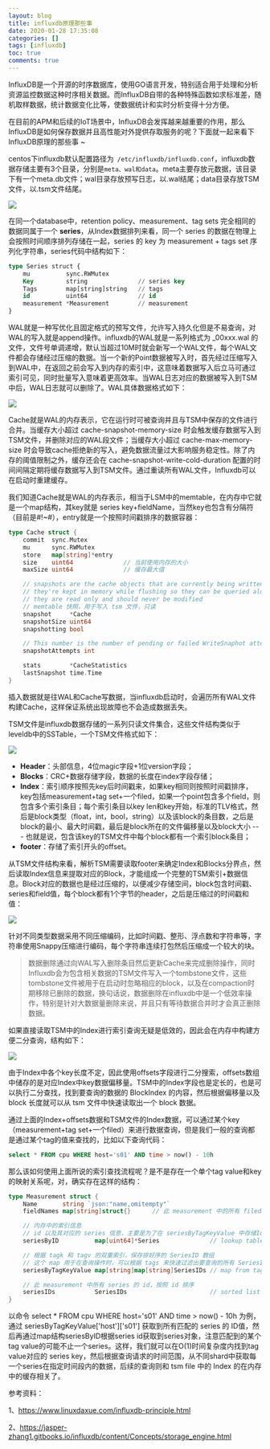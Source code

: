 ```yaml
---
layout: blog
title: influxdb原理那些事
date: 2020-01-28 17:35:08
categories: []
tags: [influxdb]
toc: true
comments: true
---
```


InfluxDB是一个开源的时序数据库，使用GO语言开发，特别适合用于处理和分析资源监控数据这种时序相关数据。而InfluxDB自带的各种特殊函数如求标准差，随机取样数据，统计数据变化比等，使数据统计和实时分析变得十分方便。

在目前的APM和后续的IoT场景中，InfluxDB会发挥越来越重要的作用，那么InfluxDB是如何保存数据并且高性能对外提供存取服务的呢？下面就一起来看下InfluxDB原理的那些事 ~

centos下influxdb默认配置路径为` /etc/influxdb/influxdb.conf`，influxdb数据存储主要有3个目录，分别是`meta、wal和data`。meta主要存放元数据，该目录下有一个meta.db文件；wal目录存放预写日志，以.wal结尾；data目录存放TSM文件，以.tsm文件结尾。

![](_image/influxdb原理那些事/image-20200128095555081.png)

在同一个database中，retention policy、measurement、tag sets 完全相同的数据同属于一个 **series**，从Index数据排列来看，同一个 series 的数据在物理上会按照时间顺序排列存储在一起，series 的 key 为 measurement + tags set 序列化字符串，series代码中结构如下：

```sql
type Series struct {
    mu          sync.RWMutex
    Key         string              // series key
    Tags        map[string]string   // tags
    id          uint64              // id
    measurement *Measurement        // measurement
}
```

WAL就是一种写优化且固定格式的预写文件，允许写入持久化但是不易查询，对WAL的写入就是append操作。influxdb的WAL就是一系列格式为 _00xxx.wal 的文件，文件号单调递增，默认当超过10M时就会新写一个WAL文件，每个WAL文件都会存储经过压缩的数据。当一个新的Point数据被写入时，首先经过压缩写入到WAL中，在返回之前会写入到内存的索引中，这意味着数据写入后立马可通过索引可见，同时批量写入意味着更高效率。当WAL日志对应的数据被写入到TSM中后，WAL日志就可以删除了。WAL具体数据格式如下：

![](_image/influxdb原理那些事/image-20200128095907419.png)

Cache就是WAL的内存表示，它在运行时可被查询并且与TSM中保存的文件进行合并。当缓存大小超过 cache-snapshot-memory-size 时会触发缓存数据写入到TSM文件，并删除对应的WAL段文件；当缓存大小超过 cache-max-memory-size 时会导致cache拒绝新的写入，避免数据流量过大影响服务稳定性。除了内存的阈值限制之外，缓存还会在 cache-snapshot-write-cold-duration 配置的时间间隔定期将缓存数据写入到TSM文件。通过重读所有WAL文件，Influxdb可以在启动时重建缓存。

我们知道Cache就是WAL的内存表示，相当于LSM中的memtable，在内存中它就是一个map结构，其key就是 series key+fieldName，当然key也包含有分隔符（目前是#!~#），entry就是一个按照时间戳排序的数据容器：

```go
type Cache struct {
    commit  sync.Mutex
    mu      sync.RWMutex
    store   map[string]*entry
    size    uint64              // 当前使用内存的大小
    maxSize uint64              // 缓存最大值

    // snapshots are the cache objects that are currently being written to tsm files
    // they're kept in memory while flushing so they can be queried along with the cache.
    // they are read only and should never be modified
    // memtable 快照，用于写入 tsm 文件，只读
    snapshot     *Cache
    snapshotSize uint64
    snapshotting bool

    // This number is the number of pending or failed WriteSnaphot attempts since the last successful one.
    snapshotAttempts int

    stats        *CacheStatistics
    lastSnapshot time.Time
}
```

插入数据就是往WAL和Cache写数据，当influxdb启动时，会遍历所有WAL文件构建Cache，这样保证系统出现故障也不会造成数据丢失。

TSM文件是influxdb数据存储的一系列只读文件集合，这些文件结构类似于leveldb中的SSTable，一个TSM文件格式如下：

![](_image/influxdb原理那些事/image-20200128100005621.png)

- **Header**：头部信息，4位magic字段+1位version字段；
- **Blocks**：CRC+数据存储字段，数据的长度在index字段存储；
- **Index**：索引顺序按照先key后时间戳来，如果key相同则按照时间戳排序，key包括measurement+tag set+一个filed，如果一个point包含多个field，则包含多个索引条目；每个索引条目以key len和key开始，标准的TLV格式，然后是block类型（float，int，bool，string）以及该block的条目数，之后是block的最小、最大时间戳，最后是block所在的文件偏移量以及block大小 --- 也就是说，包含该key的TSM文件中每个block都有一个索引block条目；
- **footer**：存储了索引开头的offset。

从TSM文件结构来看，解析TSM需要读取footer来确定Index和Blocks分界点，然后读取Index信息来提取对应的Block，才能组成一个完整的TSM索引+数据信息。Block对应的数据也是经过压缩的，以便减少存储空间，block包含时间戳、series和field值，每个block都有1个字节的header，之后是压缩过的时间戳和值：

![](_image/influxdb原理那些事/image-20200128100032489.png)

针对不同类型数据采用不同压缩编码，比如时间戳、整形、浮点数和字符串等，字符串使用Snappy压缩进行编码，每个字符串连续打包然后压缩成一个较大的块。

> 数据删除通过向WAL写入删除条目然后更新Cache来完成删除操作，同时Influxdb会为包含相关数据的TSM文件写入一个tombstone文件，这些tombstone文件被用于在启动时忽略相应的block，以及在compaction时期移除已删除的数据，换句话说，数据删除在influxdb中是一个低效率操作，特别是针对大数据量删除来说，并且只有等待数据合并时才会真正删除数据。

如果直接读取TSM中的Index进行索引查询无疑是低效的，因此会在内存中构建方便二分查询，结构如下：

![](_image/influxdb原理那些事/image-20200128100114755.png)

由于Index中各个key长度不定，因此使用offsets字段进行二分搜索，offsets数组中储存的是对应Index中key数据偏移量。TSM中的Index字段也是定长的，也是可以执行二分查找，找到要查询的数据的 BlockIndex 的内容，然后根据偏移量以及 block 长度就可以从 tsm 文件中快速读取出一个 block 数据。

通过上面的Index+offsets数据和TSM文件的Index数据，可以通过某个key（measurement+tag set+一个filed）来进行数据查询，但是我们一般的查询都是通过某个tag的值来查找的，比如以下查询代码：

```sql
select * FROM cpu WHERE host='s01' AND time > now() - 10h
```

那么该如何使用上面所说的索引查找流程呢？是不是存在一个单个tag value和key的映射关系呢，对，确实存在这样的结构：

```go
type Measurement struct {
    Name       string `json:"name,omitempty"`
    fieldNames map[string]struct{}      // 此 measurement 中的所有 filedNames

    // 内存中的索引信息
    // id 以及其对应的 series 信息，主要是为了在 seriesByTagKeyValue 中存储Id节约内存
    seriesByID          map[uint64]*Series              // lookup table for series by their id

    // 根据 tagk 和 tagv 的双重索引，保存排好序的 SeriesID 数组
    // 这个 map 用于在查询操作时，可以根据 tags 来快速过滤出要查询的所有 SeriesID，之后根据 SeriesKey 以及时间范围从文件中读取相应内容
    seriesByTagKeyValue map[string]map[string]SeriesIDs // map from tag key to value to sorted set of series ids

    // 此 measurement 中所有 series 的 id，按照 id 排序
    seriesIDs           SeriesIDs                       // sorted list of series IDs in this measurement
}
```

以命令 select * FROM cpu WHERE host='s01' AND time > now() - 10h 为例，通过 seriesByTagKeyValue['host']['s01'] 获取到所有匹配的 series 的 ID值，然后再通过map结构seriesByID根据series id获取到series对象，注意匹配到的某个tag value的可能不止一个series。这样，我们就可以在O(1)时间复杂度内找到tag value对应的 series key，然后根据查询请求的时间范围，从不同shard中获取每一个series在指定时间段内的数据，后续的查询则和 tsm file 中的 Index 的在内存中的缓存相关了。

参考资料：

1、https://www.linuxdaxue.com/influxdb-principle.html

2、https://jasper-zhang1.gitbooks.io/influxdb/content/Concepts/storage_engine.html
